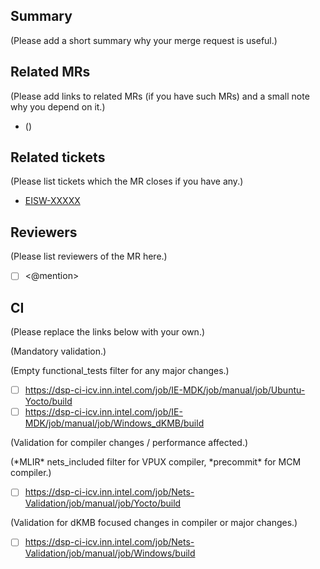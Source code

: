 ## Summary

(Please add a short summary why your merge request is useful.)

## Related MRs

(Please add links to related MRs (if you have such MRs) and a small note why you depend on it.)

* <mr-link> (<description>)

## Related tickets

(Please list tickets which the MR closes if you have any.)

* [EISW-XXXXX](https://jira.devtools.intel.com/browse/EISW-XXXXX)

## Reviewers

(Please list reviewers of the MR here.)

* [ ] <@mention>

## CI

(Please replace the links below with your own.)

(Mandatory validation.)

(Empty functional_tests filter for any major changes.)

* [ ] https://dsp-ci-icv.inn.intel.com/job/IE-MDK/job/manual/job/Ubuntu-Yocto/build
* [ ] https://dsp-ci-icv.inn.intel.com/job/IE-MDK/job/manual/job/Windows_dKMB/build

(Validation for compiler changes / performance affected.)

(\*MLIR\* nets_included filter for VPUX compiler, \*precommit\* for MCM compiler.)

* [ ] https://dsp-ci-icv.inn.intel.com/job/Nets-Validation/job/manual/job/Yocto/build

(Validation for dKMB focused changes in compiler or major changes.)

* [ ] https://dsp-ci-icv.inn.intel.com/job/Nets-Validation/job/manual/job/Windows/build
